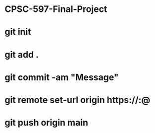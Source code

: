 # CPSC-597-Final-Project

# git init
# git add .
# git commit -am "Message"
# git remote set-url origin https://<username>:<PAT>@<github URL>
# git push origin main
